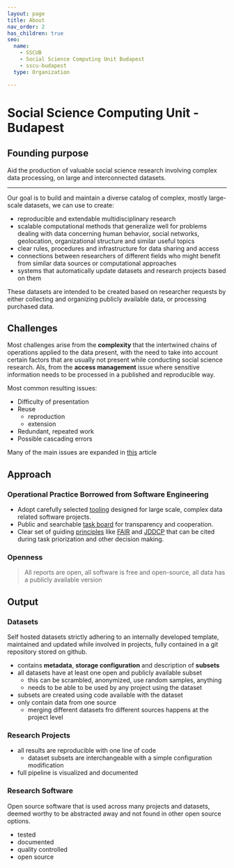 ```yaml
---
layout: page
title: About
nav_order: 2
has_children: true
seo:
  name: 
    - SSCUB
    - Social Science Computing Unit Budapest
    - sscu-budapest
  type: Organization

---
```


# **S**ocial **S**cience **C**omputing **U**nit - **B**udapest

## Founding purpose

Aid the production of valuable social science research involving complex data processing, on large and interconnected datasets.

---

Our goal is to build and maintain a diverse catalog of complex, mostly large-scale datasets, we can use to create:

- reproducible and extendable multidisciplinary research
- scalable computational methods that generalize well for problems dealing with data concerning human behavior, social networks, geolocation, organizational structure and similar useful topics
- clear rules, procedures and infrastructure for data sharing and access
- connections between researchers of different fields who might benefit from similar data sources or computational approaches
- systems that automatically update datasets and research projects based on them

These datasets are intended to be created based on researcher requests by either collecting and organizing publicly available data, or processing purchased data.


## Challenges

Most challenges arise from the **complexity** that the intertwined chains of operations applied to the data present, with the need to take into account certain factors that are usually not present while conducting social science research. Als, from the **access management** issue where sensitive information needs to be processed in a published and reproducible way.

Most common resulting issues:

- Difficulty of presentation
- Reuse
  - reproduction
  - extension
- Redundant, repeated work
- Possible cascading errors

Many of the main issues are expanded in [this](https://scholar.harvard.edu/files/gking/files/1060.full_.pdf) article

## Approach

### Operational Practice Borrowed from Software Engineering

- Adopt carefully selected [tooling](/tooling) designed for large scale, complex data related software projects.
- Public and searchable [task board](https://github.com/orgs/sscu-budapest/projects/2) for transparency and cooperation.
- Clear set of guiding [principles](/principles) like [FAIR](https://www.nature.com/articles/sdata201618.pdf) and [JDDCP](https://www.force11.org/datacitationprinciples) that can be cited during task priorization and other decision making.

### Openness

> All reports are open, all software is free and open-source, all data has a publicly available version


## Output

### Datasets

Self hosted datasets strictly adhering to an internally developed template, maintained and updated while involved in projects, fully contained in a git repository stored on github.

- contains **metadata**, **storage configuration** and description of **subsets**
- all datasets have at least one open and publicly available subset
  - this can be scrambled, anonymized, use random samples, anything
  - needs to be able to be used by any project using the dataset
- subsets are created using code available with the dataset
- only contain data from one source
  - merging different datasets fro different sources happens at the project level


### Research Projects

- all results are reproducible with one line of code
  - dataset subsets are interchangeable with a simple configuration modification
- full pipeline is visualized and documented


### Research Software

Open source software that is used across many projects and datasets, deemed worthy to be abstracted away and not found in other open source options.

- tested
- documented
- quality controlled
- open source
